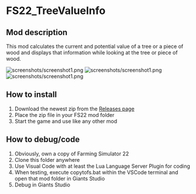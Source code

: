 # FS22_TreeValueInfo

## Mod description

This mod calculates the current and potential value of a tree or a piece of wood and displays that information while looking at the tree or piece of wood.

![screenshots/screenshot1.png](screenshots/screen1.png)
![screenshots/screenshot1.png](screenshots/screen2.png)
![screenshots/screenshot1.png](screenshots/screen3.png)

## How to install

1. Download the newest zip from the [Releases page](https://github.com/Timmeey86/FS22_TreeValueInfo/releases)
1. Place the zip file in your FS22 mod folder
1. Start the game and use like any other mod

## How to debug/code

1. Obviously, own a copy of Farming Simulator 22
1. Clone this folder anywhere
1. Use Visual Code with at least the Lua Language Server Plugin for coding
1. When testing, execute copytofs.bat within the VSCode terminal and open that mod folder in Giants Studio
1. Debug in Giants Studio